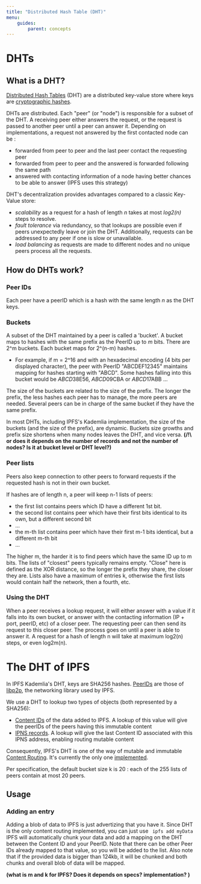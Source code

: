 ```yaml
---
title: "Distributed Hash Table (DHT)"
menu:
    guides:
        parent: concepts
---
```


# DHTs

## What is a DHT?

[Distributed Hash Tables](https://en.wikipedia.org/wiki/Distributed_hash_table) (DHT) are a distributed key-value store where keys are [cryptographic hashes](https://docs.ipfs.io/guides/concepts/hashes/). 

DHTs are distributed. Each "peer" (or "node") is responsible for a subset of the DHT. 
A receiving peer either answers the request, or the request is passed to another peer until a peer can answer it.
Depending on implementations, a request not answered by the first contacted node can be :
- forwarded from peer to peer and the last peer contact the requesting peer
- forwarded from peer to peer and the answered is forwarded following the same path
- answered with contacting information of a node having better chances to be able to answer (IPFS uses this strategy)

DHT's decentralization provides advantages compared to a classic Key-Value store:
- *scalability* as a request for a hash of length *n* takes at most *log2(n)* steps to resolve.
- *fault tolerance* via redundancy, so that lookups are possible even if peers unexpectedly leave or join the DHT. Additionally, requests can be addressed to any peer if one is slow or unavailable.
- *load balancing* as requests are made to different nodes and no unique peers process all the requests. 

## How do DHTs work?

### Peer IDs
Each peer have a peerID which is a hash with the same length *n* as the DHT keys.

### Buckets
A subset of the DHT maintained by a peer is called a 'bucket'. 
A bucket maps to hashes with the same prefix as the PeerID up to *m* bits. There are 2^m buckets. Each bucket maps for 2^(n-m) hashes.

- For example, if m = 2^16 and with an hexadecimal encoding (4 bits per displayed character), the peer with PeerID "ABCDEF12345" maintains mapping for hashes starting with "ABCD". 
Some hashes falling into this bucket would be *ABCD*38E56, *ABCD*09CBA or *ABCD*17ABB ... 

The size of the buckets are related to the size of the prefix. The longer the prefix, the less hashes each peer has to manage, the more peers are needed.
Several peers can be in charge of the same bucket if they have the same prefix.

In most DHTs, including IPFS's Kademlia implementation, the size of the buckets (and the size of the prefix), are dynamic. 
Buckets size growths and prefix size shortens when many nodes leaves the DHT, and vice versa. **(/!\ or does it depends on the number of records and not the number of nodes? Is it at bucket level or DHT level?)**

### Peer lists

Peers also keep connection to other peers to forward requests if the requested hash is not in their own bucket.

If hashes are of length n, a peer will keep n-1 lists of peers: 
- the first list contains peers which ID have a different 1st bit.
- the second list contains peer which have their first bits identical to its own, but a different second bit
- ...
- the m-th list contains peer which have their first m-1 bits identical, but a different m-th bit
- ...

The higher m, the harder it is to find peers which have the same ID up to m bits. The lists of "closest" peers typically remains empty.
"Close" here is defined as the XOR distance, so the longer the prefix they share, the closer they are.
Lists also have a maximum of entries k, otherwise the first lists would contain half the network, then a fourth, etc.

### Using the DHT

When a peer receives a lookup request, it will either answer with a value if it falls into its own bucket, or answer with the contacting information (IP + port, peerID, etc) of a closer peer. The requesting peer can then send its request to this closer peer. The process goes on until a peer is able to answer it. 
A request for a hash of length n will take at maximum log2(n) steps, or even log2m(n). 

# The DHT of IPFS

In IPFS Kademlia's DHT, keys are SHA256 hashes.
[PeerIDs](https://docs.libp2p.io/concepts/peer-id/) are those of [libp2p](https://libp2p.io/), the networking library used by IPFS.

We use a DHT to lookup two types of objects (both represented by a SHA256):
- [Content IDs](https://docs.ipfs.io/guides/concepts/cid/) of the data added to IPFS. A lookup of this value will give the peerIDs of the peers having this immutable content
- [IPNS records](https://docs.ipfs.io/guides/concepts/ipns/). A lookup will give the last Content ID associated with this IPNS address, enabling routing mutable content

Consequently, IPFS's DHT is one of the way of mutable and immutable [Content Routing](https://docs.libp2p.io/concepts/content-routing/). It's currently the only one [implemented](https://libp2p.io/implementations/#peer-routing). 

Per specification, the default bucket size k is 20 : each of the 255 lists of peers contain at most 20 peers. 

## Usage

### Adding an entry

Adding a blob of data to IPFS is just advertizing that you have it. Since DHT is the only content routing implemented, you can just use
` ipfs add myData`
IPFS will automatically chunk your data and add a mapping on the DHT between the Content ID and your PeerID. Note that there can be other Peer IDs already mapped to that value, so you will be added to the list. Also note that if the provided data is bigger than 124kb, it will be chunked and both chunks and overall blob of data will be mapped. 



**(what is m and k for IPFS? Does it depends on specs? implementation? )**
